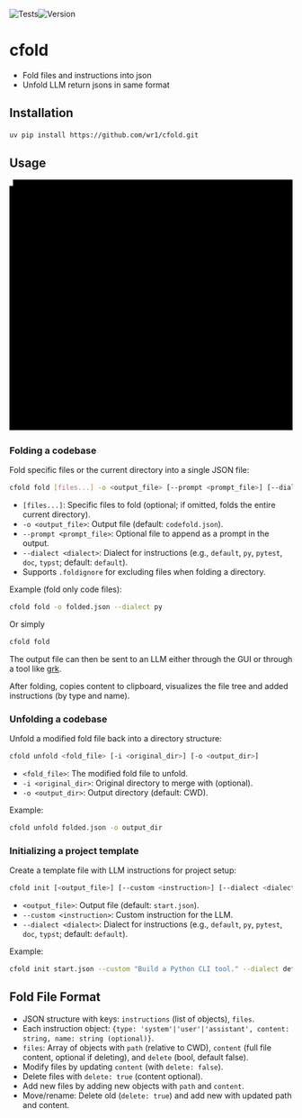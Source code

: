 ![Tests](https://github.com/wr1/cfold/actions/workflows/tests.yml/badge.svg)![Version](https://img.shields.io/github/v/release/wr1/cfold)
# cfold

<!-- `cfold` is a command-line tool that helps you prepare codebases for interaction with Large Language Models (LLMs). It can `fold` a directory of code into a single JSON file and `unfold` a modified version back into a directory structure. -->

- Fold files and instructions into json
- Unfold LLM return jsons in same format


## Installation

```bash
uv pip install https://github.com/wr1/cfold.git
```

## Usage

![use gif](docs/assets/use.gif)

### Folding a codebase

Fold specific files or the current directory into a single JSON file:

```bash
cfold fold [files...] -o <output_file> [--prompt <prompt_file>] [--dialect <dialect>]
```

- `[files...]`: Specific files to fold (optional; if omitted, folds the entire current directory).
- `-o <output_file>`: Output file (default: `codefold.json`).
- `--prompt <prompt_file>`: Optional file to append as a prompt in the output.
- `--dialect <dialect>`: Dialect for instructions (e.g., `default`, `py`, `pytest`, `doc`, `typst`; default: `default`).
- Supports `.foldignore` for excluding files when folding a directory.

Example (fold only code files):

```bash
cfold fold -o folded.json --dialect py
```

Or simply
```bash
cfold fold
```

The output file can then be sent to an LLM either through the GUI or through a tool like [grk](https://github.com/wr1/grk). 

After folding, copies content to clipboard, visualizes the file tree and added instructions (by type and name).

### Unfolding a codebase

Unfold a modified fold file back into a directory structure:

```bash
cfold unfold <fold_file> [-i <original_dir>] [-o <output_dir>]
```

- `<fold_file>`: The modified fold file to unfold.
- `-i <original_dir>`: Original directory to merge with (optional).
- `-o <output_dir>`: Output directory (default: CWD).

Example:

```bash
cfold unfold folded.json -o output_dir
```

### Initializing a project template

Create a template file with LLM instructions for project setup:

```bash
cfold init [<output_file>] [--custom <instruction>] [--dialect <dialect>]
```

- `<output_file>`: Output file (default: `start.json`).
- `--custom <instruction>`: Custom instruction for the LLM.
- `--dialect <dialect>`: Dialect for instructions (e.g., `default`, `py`, `pytest`, `doc`, `typst`; default: `default`).

Example:

```bash
cfold init start.json --custom "Build a Python CLI tool." --dialect default
```

## Fold File Format

- JSON structure with keys: `instructions` (list of objects), `files`.
- Each instruction object: `{type: 'system'|'user'|'assistant', content: string, name: string (optional)}`.
- `files`: Array of objects with `path` (relative to CWD), `content` (full file content, optional if deleting), and `delete` (bool, default false).
- Modify files by updating `content` (with `delete: false`).
- Delete files with `delete: true` (content optional).
- Add new files by adding new objects with `path` and `content`.
- Move/rename: Delete old (`delete: true`) and add new with updated path and content.





